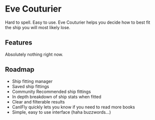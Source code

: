 # Eve Couturier

Hard to spell. Easy to use. Eve Couturier helps you decide how to best fit the ship you will most likely lose.

## Features

Absolutely nothing right now. 

## Roadmap

  - Ship fitting manager
  - Saved ship fittings
  - Community Recommended ship fittings
  - In depth breakdown of ship stats when fitted
  - Clear and filterable results
  - CanIFly quickly lets you know if you need to read more books
  - Simple, easy to use interface (haha buzzwords...)
